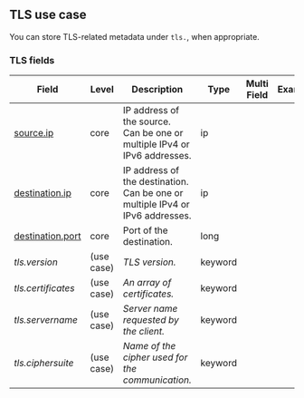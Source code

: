 ## TLS use case

You can store TLS-related metadata under `tls.`, when appropriate.


### <a name="tls"></a> TLS fields


| Field  | Level  | Description  | Type  | Multi Field  | Example  |
|---|---|---|---|---|---|
| [source.ip](https://github.com/elastic/ecs#source.ip)  | core | IP address of the source.<br/>Can be one or multiple IPv4 or IPv6 addresses. | ip |  |
| [destination.ip](https://github.com/elastic/ecs#destination.ip)  | core | IP address of the destination.<br/>Can be one or multiple IPv4 or IPv6 addresses. | ip |  |
| [destination.port](https://github.com/elastic/ecs#destination.port)  | core | Port of the destination. | long |  |
| <a name="tls.version"></a>*tls.version* | (use case) | *TLS version.* | keyword |  |
| <a name="tls.certificates"></a>*tls.certificates* | (use case) | *An array of certificates.* | keyword |  |
| <a name="tls.servername"></a>*tls.servername* | (use case) | *Server name requested by the client.* | keyword |  |
| <a name="tls.ciphersuite"></a>*tls.ciphersuite* | (use case) | *Name of the cipher used for the communication.* | keyword |  |



